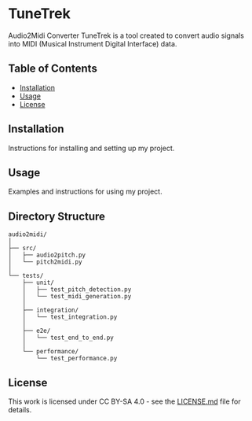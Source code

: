 # TuneTrek

Audio2Midi Converter TuneTrek is a tool created to convert audio signals into MIDI (Musical Instrument Digital Interface) data.

## Table of Contents

- [Installation](#installation)
- [Usage](#usage)
- [License](#license)

## Installation

Instructions for installing and setting up my project.

## Usage

Examples and instructions for using my project.

## Directory Structure
```
audio2midi/
│
├── src/
│   ├── audio2pitch.py
│   └── pitch2midi.py
│
└── tests/
    ├── unit/
    │   ├── test_pitch_detection.py
    │   └── test_midi_generation.py
    │
    ├── integration/
    │   └── test_integration.py
    │
    ├── e2e/
    │   └── test_end_to_end.py
    │
    └── performance/
        └── test_performance.py
```


## License

This work is licensed under CC BY-SA 4.0 - see the [LICENSE.md](LICENSE.md) file for details.
